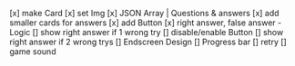 [x] make Card
[x] set Img
[x] JSON Array | Questions & answers
[x] add smaller cards for answers
[x] add Button
[x] right answer, false answer - Logic
[] show right answer if 1 wrong try
[] disable/enable Button
[] show right answer if 2 wrong trys
[] Endscreen Design
[] Progress bar
[] retry
[] game sound
